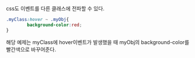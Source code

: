 css도 이벤트를 다른 클래스에 전파할 수 있다.

```css
.myClass:hover ~ .myObj{
		background-color:red;
}
```
해당 예제는 myClass에 hover이벤트가 발생했을 때
myObj의 background-color를 빨간색으로 바꾸어준다.